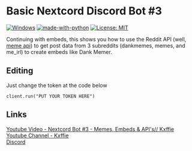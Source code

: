 # Basic Nextcord Discord Bot #3

[![Windows](https://svgshare.com/i/ZhY.svg)](https://svgshare.com/i/ZhY.svg)
[![made-with-python](https://img.shields.io/badge/Made%20with-Python-1f425f.svg)](https://www.python.org/)
[![License: MIT](https://img.shields.io/badge/License-MIT-yellow.svg)](https://opensource.org/licenses/MIT)

Continuing with embeds, this shows you how to use the Reddit API (well, [meme api](https://meme-api.herokuapp.com/gimme)) to get post data from 3 subreddits (dankmemes, memes, and me_irl) to create embeds like Dank Memer. 

## Editing

Just change the token at the code below

```
client.run("PUT YOUR TOKEN HERE")
```

## Links

[Youtube Video - Nextcord Bot #3 - Memes, Embeds & API's// Kxffie](https://youtu.be/SY7jDocqaX8)<br />
[Youtube Channel - Kxffie](https://bit.ly/3lRgN8V)<br />
[Discord](https://bit.ly/38Le2mN)<br />
